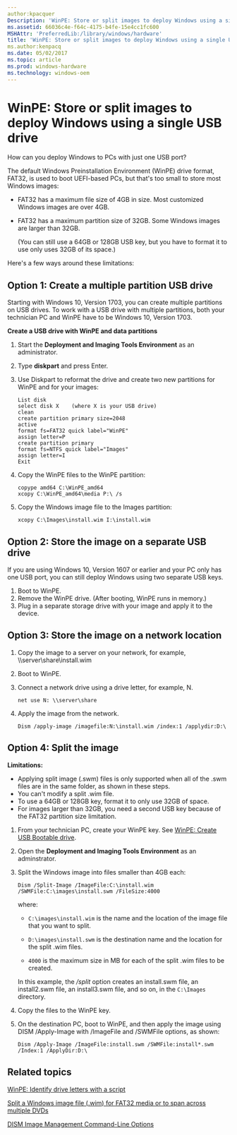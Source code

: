 ```yaml
---
author:kpacquer
Description: 'WinPE: Store or split images to deploy Windows using a single USB drive'
ms.assetid: 66036c4e-f64c-4175-b4fe-15e4cc1fc600
MSHAttr: 'PreferredLib:/library/windows/hardware'
title: 'WinPE: Store or split images to deploy Windows using a single USB drive'
ms.author:kenpacq
ms.date: 05/02/2017
ms.topic: article
ms.prod: windows-hardware
ms.technology: windows-oem
---
```


# WinPE: Store or split images to deploy Windows using a single USB drive

How can you deploy Windows to PCs with just one USB port?

The default Windows Preinstallation Environment (WinPE) drive format, FAT32, is used to boot UEFI-based PCs, but that's too small to store most Windows images:

-   FAT32 has a maximum file size of 4GB in size. Most customized Windows images are over 4GB.
-   FAT32 has a maximum partition size of 32GB. Some Windows images are larger than 32GB.

    (You can still use a 64GB or 128GB USB key, but you have to format it to use only uses 32GB of its space.)

Here's a few ways around these limitations:

## <span id="Create_a_multiple_partition_USB_drive"></span>Option 1: Create a multiple partition USB drive

Starting with Windows 10, Version 1703, you can create multiple partitions on USB drives. To work with a USB drive with multiple partitions, both your technician PC and WinPE have to be Windows 10, Version 1703.

**Create a USB drive with WinPE and data partitions**

1.  Start the **Deployment and Imaging Tools Environment** as an administrator.

2.  Type **diskpart** and press Enter.

3.  Use Diskpart to reformat the drive and create two new partitions for WinPE and for your images:

    ```
    List disk
    select disk X    (where X is your USB drive)
    clean
    create partition primary size=2048
    active
    format fs=FAT32 quick label="WinPE"
    assign letter=P
    create partition primary
    format fs=NTFS quick label="Images"
    assign letter=I  
    Exit
    ```

4.  Copy the WinPE files to the WinPE partition:

    ```
    copype amd64 C:\WinPE_amd64
    xcopy C:\WinPE_amd64\media P:\ /s
    ```

5.  Copy the Windows image file to the Images partition:

    ```
    xcopy C:\Images\install.wim I:\install.wim
    ```

## <span id="Option_1__Store_the_image_on_a_separate_USB_drive"></span><span id="option_1__store_the_image_on_a_separate_usb_drive"></span><span id="OPTION_1__STORE_THE_IMAGE_ON_A_SEPARATE_USB_DRIVE"></span>Option 2: Store the image on a separate USB drive


If you are using Windows 10, Version 1607 or earlier and your PC only has one USB port, you can still deploy Windows using two separate USB keys.

1.  Boot to WinPE.
2.  Remove the WinPE drive. (After booting, WinPE runs in memory.)
3.  Plug in a separate storage drive with your image and apply it to the device.

## <span id="Option_2__Store_the_image_on_a_network_location"></span><span id="option_2__store_the_image_on_a_network_location"></span><span id="OPTION_2__STORE_THE_IMAGE_ON_A_NETWORK_LOCATION"></span>Option 3: Store the image on a network location


1.  Copy the image to a server on your network, for example, \\\\server\\share\\install.wim

2.  Boot to WinPE.

3.  Connect a network drive using a drive letter, for example, N.

    ```
    net use N: \\server\share
    ```

4.  Apply the image from the network.
    ```
    Dism /apply-image /imagefile:N:\install.wim /index:1 /applydir:D:\
    ```

## <span id="Option_3__Split_the_image"></span><span id="option_3__split_the_image"></span><span id="OPTION_3__SPLIT_THE_IMAGE"></span>Option 4: Split the image


**Limitations:**

-   Applying split image (.swm) files is only supported when all of the .swm files are in the same folder, as shown in these steps.
-   You can't modify a split .wim file.
-   To use a 64GB or 128GB key, format it to only use 32GB of space.
-   For images larger than 32GB, you need a second USB key because of the FAT32 partition size limitation.

1.  From your technician PC, create your WinPE key. See [WinPE: Create USB Bootable drive](winpe-create-usb-bootable-drive.md).

2.  Open the **Deployment and Imaging Tools Environment** as an adminstrator.

3.  Split the Windows image into files smaller than 4GB each:

    ```
    Dism /Split-Image /ImageFile:C:\install.wim /SWMFile:C:\images\install.swm /FileSize:4000
    ```

    where:

    -   `C:\images\install.wim` is the name and the location of the image file that you want to split.

    -   `D:\images\install.swm` is the destination name and the location for the split .wim files.

    -   `4000` is the maximum size in MB for each of the split .wim files to be created.

    In this example, the */split* option creates an install.swm file, an install2.swm file, an install3.swm file, and so on, in the `C:\Images` directory.

4.  Copy the files to the WinPE key.

5.  On the destination PC, boot to WinPE, and then apply the image using DISM /Apply-Image with /ImageFile and /SWMFile options, as shown:

    ```
    Dism /Apply-Image /ImageFile:install.swm /SWMFile:install*.swm /Index:1 /ApplyDir:D:\
    ```


## <span id="related_topics"></span>Related topics

[WinPE: Identify drive letters with a script](winpe-identify-drive-letters.md)

[Split a Windows image file (.wim) for FAT32 media or to span across multiple DVDs](split-a-windows-image--wim--file-to-span-across-multiple-dvds.md)

[DISM Image Management Command-Line Options](dism-image-management-command-line-options-s14.md)